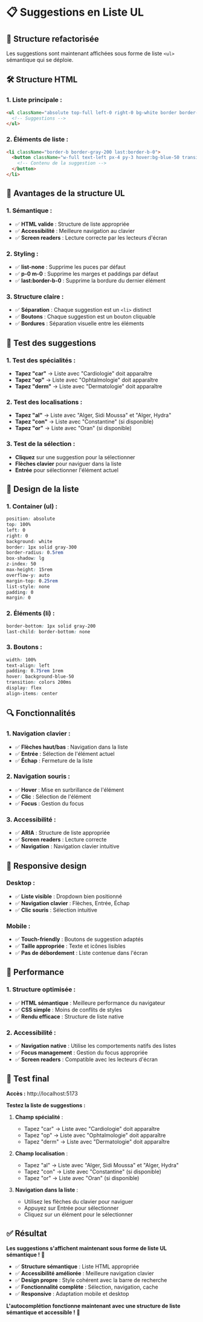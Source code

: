 # 📋 Suggestions en Liste UL

## 🔧 Structure refactorisée

Les suggestions sont maintenant affichées sous forme de liste `<ul>` sémantique qui se déploie.

## 🛠️ Structure HTML

### **1. Liste principale :**
```html
<ul className="absolute top-full left-0 right-0 bg-white border border-gray-300 rounded-lg shadow-lg z-50 max-h-60 overflow-y-auto mt-1 list-none p-0 m-0">
  <!-- Suggestions -->
</ul>
```

### **2. Éléments de liste :**
```html
<li className="border-b border-gray-200 last:border-b-0">
  <button className="w-full text-left px-4 py-3 hover:bg-blue-50 transition-colors duration-200 flex items-center">
    <!-- Contenu de la suggestion -->
  </button>
</li>
```

## 🎨 Avantages de la structure UL

### **1. Sémantique :**
- ✅ **HTML valide** : Structure de liste appropriée
- ✅ **Accessibilité** : Meilleure navigation au clavier
- ✅ **Screen readers** : Lecture correcte par les lecteurs d'écran

### **2. Styling :**
- ✅ **list-none** : Supprime les puces par défaut
- ✅ **p-0 m-0** : Supprime les marges et paddings par défaut
- ✅ **last:border-b-0** : Supprime la bordure du dernier élément

### **3. Structure claire :**
- ✅ **Séparation** : Chaque suggestion est un `<li>` distinct
- ✅ **Boutons** : Chaque suggestion est un bouton cliquable
- ✅ **Bordures** : Séparation visuelle entre les éléments

## 🎯 Test des suggestions

### **1. Test des spécialités :**
- **Tapez "car"** → Liste avec "Cardiologie" doit apparaître
- **Tapez "op"** → Liste avec "Ophtalmologie" doit apparaître
- **Tapez "derm"** → Liste avec "Dermatologie" doit apparaître

### **2. Test des localisations :**
- **Tapez "al"** → Liste avec "Alger, Sidi Moussa" et "Alger, Hydra"
- **Tapez "con"** → Liste avec "Constantine" (si disponible)
- **Tapez "or"** → Liste avec "Oran" (si disponible)

### **3. Test de la sélection :**
- **Cliquez** sur une suggestion pour la sélectionner
- **Flèches clavier** pour naviguer dans la liste
- **Entrée** pour sélectionner l'élément actuel

## 🎨 Design de la liste

### **1. Container (ul) :**
```css
position: absolute
top: 100%
left: 0
right: 0
background: white
border: 1px solid gray-300
border-radius: 0.5rem
box-shadow: lg
z-index: 50
max-height: 15rem
overflow-y: auto
margin-top: 0.25rem
list-style: none
padding: 0
margin: 0
```

### **2. Éléments (li) :**
```css
border-bottom: 1px solid gray-200
last-child: border-bottom: none
```

### **3. Boutons :**
```css
width: 100%
text-align: left
padding: 0.75rem 1rem
hover: background-blue-50
transition: colors 200ms
display: flex
align-items: center
```

## 🔍 Fonctionnalités

### **1. Navigation clavier :**
- ✅ **Flèches haut/bas** : Navigation dans la liste
- ✅ **Entrée** : Sélection de l'élément actuel
- ✅ **Échap** : Fermeture de la liste

### **2. Navigation souris :**
- ✅ **Hover** : Mise en surbrillance de l'élément
- ✅ **Clic** : Sélection de l'élément
- ✅ **Focus** : Gestion du focus

### **3. Accessibilité :**
- ✅ **ARIA** : Structure de liste appropriée
- ✅ **Screen readers** : Lecture correcte
- ✅ **Navigation** : Navigation clavier intuitive

## 📱 Responsive design

### **Desktop :**
- ✅ **Liste visible** : Dropdown bien positionné
- ✅ **Navigation clavier** : Flèches, Entrée, Échap
- ✅ **Clic souris** : Sélection intuitive

### **Mobile :**
- ✅ **Touch-friendly** : Boutons de suggestion adaptés
- ✅ **Taille appropriée** : Texte et icônes lisibles
- ✅ **Pas de débordement** : Liste contenue dans l'écran

## 🚀 Performance

### **1. Structure optimisée :**
- ✅ **HTML sémantique** : Meilleure performance du navigateur
- ✅ **CSS simple** : Moins de conflits de styles
- ✅ **Rendu efficace** : Structure de liste native

### **2. Accessibilité :**
- ✅ **Navigation native** : Utilise les comportements natifs des listes
- ✅ **Focus management** : Gestion du focus appropriée
- ✅ **Screen readers** : Compatible avec les lecteurs d'écran

## 🎯 Test final

**Accès :** http://localhost:5173

**Testez la liste de suggestions :**

1. **Champ spécialité** :
   - Tapez "car" → Liste avec "Cardiologie" doit apparaître
   - Tapez "op" → Liste avec "Ophtalmologie" doit apparaître
   - Tapez "derm" → Liste avec "Dermatologie" doit apparaître

2. **Champ localisation** :
   - Tapez "al" → Liste avec "Alger, Sidi Moussa" et "Alger, Hydra"
   - Tapez "con" → Liste avec "Constantine" (si disponible)
   - Tapez "or" → Liste avec "Oran" (si disponible)

3. **Navigation dans la liste** :
   - Utilisez les flèches du clavier pour naviguer
   - Appuyez sur Entrée pour sélectionner
   - Cliquez sur un élément pour le sélectionner

## ✅ Résultat

**Les suggestions s'affichent maintenant sous forme de liste UL sémantique !** 🎉

- ✅ **Structure sémantique** : Liste HTML appropriée
- ✅ **Accessibilité améliorée** : Meilleure navigation clavier
- ✅ **Design propre** : Style cohérent avec la barre de recherche
- ✅ **Fonctionnalité complète** : Sélection, navigation, cache
- ✅ **Responsive** : Adaptation mobile et desktop

**L'autocomplétion fonctionne maintenant avec une structure de liste sémantique et accessible !** 🚀
